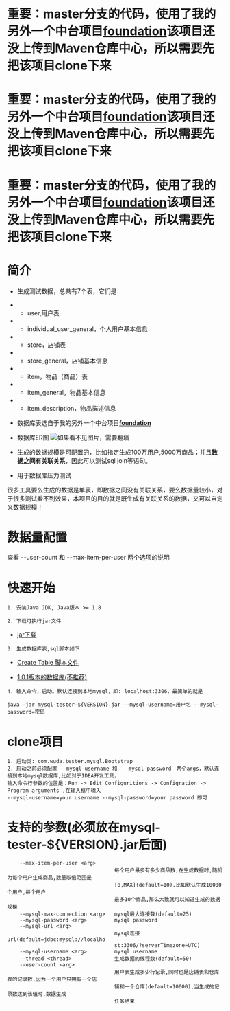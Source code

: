 # 重要：master分支的代码，使用了我的另外一个中台项目[**foundation**](https://github.com/wuda0112/foundation)该项目还没上传到Maven仓库中心，所以需要先把该项目clone下来
# 重要：master分支的代码，使用了我的另外一个中台项目[**foundation**](https://github.com/wuda0112/foundation)该项目还没上传到Maven仓库中心，所以需要先把该项目clone下来
# 重要：master分支的代码，使用了我的另外一个中台项目[**foundation**](https://github.com/wuda0112/foundation)该项目还没上传到Maven仓库中心，所以需要先把该项目clone下来

# 简介
- 生成测试数据，总共有7个表，它们是
- - user,用户表
- - individual_user_general，个人用户基本信息
- - store，店铺表
- - store_general，店铺基本信息
- - item，物品（商品）表
- - item_general，物品基本信息
- - item_description，物品描述信息
- 数据库表选自于我的另外一个中台项目[**foundation**](https://github.com/wuda0112/foundation)
- 数据库ER图
![如果看不见图片，需要翻墙](https://github.com/wuda0112/mysql-tester/blob/master/mysql_tester_ER.svg)

- 生成的数据规模是可配置的，比如指定生成100万用户,5000万商品；并且**数据之间有关联关系**，因此可以测试sql join等语句。
- 用于数据库压力测试


很多工具要么生成的数据是单表，即数据之间没有关联关系，要么数据量较小，对于很多测试看不到效果，本项目的目的就是既生成有关联关系的数据，又可以自定义数据规模！

# 数据量配置
查看 --user-count 和 --max-item-per-user 两个选项的说明

# 快速开始

```
1. 安装Java JDK, Java版本 >= 1.8
```

```
2. 下载可执行jar文件
```
- [jar下载](https://github.com/wuda0112/mysql-tester/releases/)

```
3. 生成数据库表,sql脚本如下
```
- [Create Table 脚本文件](https://github.com/wuda0112/mysql-tester/blob/master/mysql_tester.sql)

- [1.0.1版本的数据库(不推荐)](https://github.com/wuda0112/mysql-tester/blob/master/mysql_tester_1.0.1.sql)

```
4. 输入命令，启动。默认连接到本地mysql，即: localhost:3306，最简单的就是

java -jar mysql-tester-${VERSION}.jar --mysql-username=用户名 --mysql-password=密码
```

# clone项目
```aidl
1. 启动类: com.wuda.tester.mysql.Bootstrap
2. 启动之前必须配置 --mysql-username 和　--mysql-password　两个args，默认连接到本地mysql数据库,比如对于IDEA开发工具，
输入命令行参数的位置是：Run -> Edit Configuritions -> Configration -> Program arguments ,在输入框中输入
--mysql-username=your username --mysql-password=your password 即可
```

# 支持的参数(必须放在mysql-tester-${VERSION}.jar后面)

```
    --max-item-per-user <arg>
                                   每个用户最多有多少商品数;在生成数据时,随机为每个用户生成商品,数量取值范围是
                                   [0,MAX](default=10).比如默认生成10000个用户,每个用户
                                   最多10个商品,那么大致就可以知道生成的数据规模
    --mysql-max-connection <arg>   mysql最大连接数(default=25)
    --mysql-password <arg>         mysql password
    --mysql-url <arg>
                                   mysql连接url(default=jdbc:mysql://localho
                                   st:3306/?serverTimezone=UTC)
    --mysql-username <arg>         mysql username
    --thread <thread>              生成数据的线程数(default=50)
    --user-count <arg>
                                   用户表生成多少行记录,同时也是店铺表和仓库表的记录数,因为一个用户只拥有一个店
                                   铺和一个仓库(default=10000),当生成的记录数达到该值时,数据生成
                                   任务结束
```

